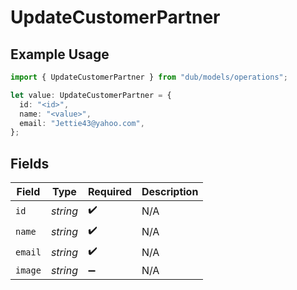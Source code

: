 # UpdateCustomerPartner

## Example Usage

```typescript
import { UpdateCustomerPartner } from "dub/models/operations";

let value: UpdateCustomerPartner = {
  id: "<id>",
  name: "<value>",
  email: "Jettie43@yahoo.com",
};
```

## Fields

| Field              | Type               | Required           | Description        |
| ------------------ | ------------------ | ------------------ | ------------------ |
| `id`               | *string*           | :heavy_check_mark: | N/A                |
| `name`             | *string*           | :heavy_check_mark: | N/A                |
| `email`            | *string*           | :heavy_check_mark: | N/A                |
| `image`            | *string*           | :heavy_minus_sign: | N/A                |